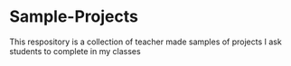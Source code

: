 # Sample-Projects 
This respository is a collection of teacher made samples of projects I ask students to complete in my classes

